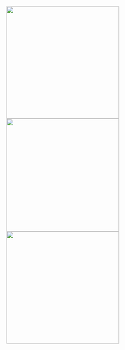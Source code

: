 <img width="300px" src="https://github.com/amirmohazzab/online-shopping/assets/101043028/cb7e1ab3-6349-48a7-9a1a-128ead78f8c0" />
<img width="300px" src="https://github.com/amirmohazzab/online-shopping/assets/101043028/d776e278-a7a6-4eb9-83a0-a5b97a3855ff" />
<img width="300px" src="https://github.com/amirmohazzab/online-shopping/assets/101043028/5d1fd0f3-ca8f-4e9a-a6f5-ff55a6e04b8f" />
